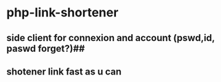# php-link-shortener


## side client for connexion and account (pswd,id, paswd forget?)##

## shotener link fast as u can ##

